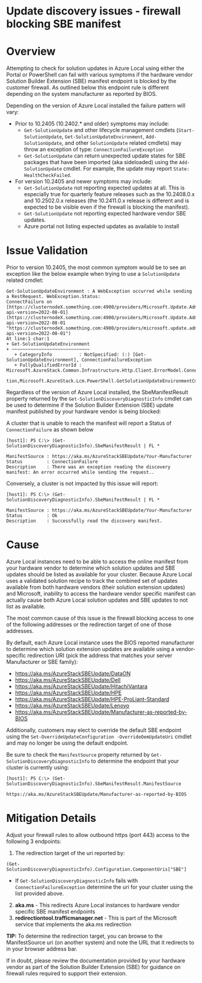 # Update discovery issues - firewall blocking SBE manifest

# Overview

Attempting to check for solution updates in Azure Local using either the Portal or PowerShell can fail with various symptoms if the hardware vendor Solution Builder Extension (SBE) manifest endpoint is blocked by the customer firewall. As outlined below this endpoint rule is different depending on the system manufacturer as reported by BIOS.

Depending on the version of Azure Local installed the failure pattern will vary:
- Prior to 10.2405 (10.2402.* and older) symptoms may include:
   - `Get-SolutionUpdate` and other lifecycle management cmdlets (`Start-SolutionUpdate`, `Get-SolutionUpdateEnvironment`, `Add-SolutionUpdate`, and other `SolutionUpdate` related cmdlets) may throw an exception of type: `ConnectionFailureException`
   - `Get-SolutionUpdate` can return unexpected update states for SBE packages that have been imported (aka sideloaded) using the `Add-SolutionUpdate` cmdlet. For example, the update may report `State: HealthCheckFailed`.
- For version 10.2405 and newer symptoms may include:
   - `Get-SolutionUpdate` not reporting expected updates at all.  This is especially true for quarterly feature releases such as the 10.2408.0.x and 10.2502.0.x releases (the 10.2411.0.x release is different and is expected to be visible even if the firewall is blocking the manifest).
   - `Get-SolutionUpdate` not reporting expected hardware vendor SBE updates.
   - Azure portal not listing expected updates as available to install


# Issue Validation

Prior to version 10.2405, the most common symptom would be to see an exception like the below example when trying to use a `SolutionUpdate` related cmdlet:

```
Get-SolutionUpdateEnvironment : A WebException occurred while sending a RestRequest. WebException.Status:
ConnectFailure on
[https://clusternodeX.something.com:4900/providers/Microsoft.Update.Admin/updateLocations?api-version=2022-08-01](https://clusternodeX.something.com:4900/providers/Microsoft.Update.Admin/updateLocations?api-version=2022-08-01 "https://clusternodeX.something.com:4900/providers/microsoft.update.admin/updatelocations?api-version=2022-08-01")
At line:1 char:1
+ Get-SolutionUpdateEnvironment
+ ~~~~~~~~~~~~~~~~~~~~~~~~~~~~~
   + CategoryInfo          : NotSpecified: (:) [Get-SolutionUpdateEnvironment], ConnectionFailureException
   + FullyQualifiedErrorId : Microsoft.AzureStack.Common.Infrastructure.Http.Client.ErrorModel.ConnectionFailureExcep
  tion,Microsoft.AzureStack.Lcm.PowerShell.GetSolutionUpdateEnvironmentCmdlet
```

Regardless of the version of Azure Local installed, the SbeManifestResult property returned by the `Get-SolutionDiscoveryDiagnosticInfo` cmdlet can be used to determine if the Solution Builder Extension (SBE) update manifest published by your hardware vendor is being blocked:

A cluster that is unable to reach the manifest will report a Status of `ConnectionFailure` as shown below
```
[host1]: PS C:\> (Get-SolutionDiscoveryDiagnosticInfo).SbeManifestResult | FL *

ManifestSource : https://aka.ms/AzureStackSBEUpdate/Your-Manufacturer
Status         : ConnectionFailure
Description    : There was an exception reading the discovery manifest: An error occurred while sending the request..  
```

Conversely, a cluster is not impacted by this issue will report:
```
[host1]: PS C:\> (Get-SolutionDiscoveryDiagnosticInfo).SbeManifestResult | FL *

ManifestSource : https://aka.ms/AzureStackSBEUpdate/Your-Manufacturer
Status         : Ok
Description    : Successfully read the discovery manifest.
```
# Cause

Azure Local instances need to be able to access the online manifest from your hardware vendor to determine which solution updates and SBE updates should be listed as available for your cluster. Because Azure Local uses a validated solution recipe to track the combined set of updates available from both hardware vendors (their solution extension updates) and Microsoft, inability to access the hardware vendor specific manifest can actually cause both Azure Local solution updates and SBE updates to not list as available.

The most common cause of this issue is the firewall blocking access to one of the following addresses or the redirection target of one of those addresses.

By default, each Azure Local instance uses the BIOS reported manufacturer to determine which solution extension updates are available using a vendor-specific redirection URI (pick the address that matches your server Manufacturer or SBE family):

- https://aka.ms/AzureStackSBEUpdate/DataON
- https://aka.ms/AzureStackSBEUpdate/Dell
- https://aka.ms/AzureStackSBEUpdate/HitachiVantara
- https://aka.ms/AzureStackSBEUpdate/HPE
- https://aka.ms/AzureStackSBEUpdate/HPE-ProLiant-Standard
- https://aka.ms/AzureStackSBEUpdate/Lenovo
- https://aka.ms/AzureStackSBEUpdate/Manufacturer-as-reported-by-BIOS

Additionally, customers may elect to override the default SBE endpoint using the `Set-OverrideUpdateConfiguration -OverrideOemUpdateUri` cmdlet and may no longer be using the default endpoint.

Be sure to check the `ManifestSource` property returned by `Get-SolutionDiscoveryDiagnosticInfo` to determine the endpoint that your cluster is currently using:

```
[host1]: PS C:\> (Get-SolutionDiscoveryDiagnosticInfo).SbeManifestResult.ManifestSource

https://aka.ms/AzureStackSBEUpdate/Manufacturer-as-reported-by-BIOS
```

# Mitigation Details

Adjust your firewall rules to allow outbound https (port 443) access to the following 3 endpoints:

1. The redirection target of the uri reported by:
```
(Get-SolutionDiscoveryDiagnosticInfo).Configuration.ComponentUris["SBE"]
```
   - If `Get-SolutionDiscoveryDiagnosticInfo` fails with `ConnectionFailureException` determine the uri for your cluster using the list provided above.
2. **aka.ms**  - This redirects Azure Local instances to hardware vendor specific SBE manifest endpoints
3. **redirectiontool.trafficmanager.net**  - This is part of the Microsoft service that implements the aka.ms redirection

**TIP:** To determine the redirection target, you can browse to the ManifestSource uri (on another system) and note the URL that it redirects to in your browser address bar.

If in doubt, please review the documentation provided by your hardware vendor as part of the Solution Builder Extension (SBE) for guidance on firewall rules required to support their extension.
